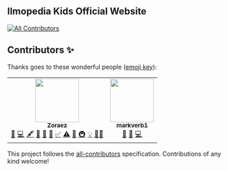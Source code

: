 ## Ilmopedia Kids Official Website
<!-- ALL-CONTRIBUTORS-BADGE:START - Do not remove or modify this section -->
[![All Contributors](https://img.shields.io/badge/all_contributors-2-orange.svg?style=flat-square)](#contributors-)
<!-- ALL-CONTRIBUTORS-BADGE:END -->

## Contributors ✨

Thanks goes to these wonderful people ([emoji key](https://allcontributors.org/docs/en/emoji-key)):

<!-- ALL-CONTRIBUTORS-LIST:START - Do not remove or modify this section -->
<!-- prettier-ignore-start -->
<!-- markdownlint-disable -->
<table>
  <tr>
    <td align="center"><a href="https://sites.google.com/view/ilmopedia-kids/home"><img src="https://avatars.githubusercontent.com/u/82158378?v=4?s=100" width="100px;" alt=""/><br /><sub><b>Zoraez</b></sub></a><br /><a href="https://github.com/IlmopediaKids/IlmopediaKids.github.io/issues?q=author%3AZI-Youtuber" title="Bug reports">🐛</a> <a href="https://github.com/IlmopediaKids/IlmopediaKids.github.io/commits?author=ZI-Youtuber" title="Code">💻</a> <a href="#content-ZI-Youtuber" title="Content">🖋</a> <a href="#ideas-ZI-Youtuber" title="Ideas, Planning, & Feedback">🤔</a> <a href="#maintenance-ZI-Youtuber" title="Maintenance">🚧</a> <a href="#question-ZI-Youtuber" title="Answering Questions">💬</a> <a href="#tutorial-ZI-Youtuber" title="Tutorials">✅</a> <a href="https://github.com/IlmopediaKids/IlmopediaKids.github.io/commits?author=ZI-Youtuber" title="Tests">⚠️</a> <a href="https://github.com/IlmopediaKids/IlmopediaKids.github.io/pulls?q=is%3Apr+reviewed-by%3AZI-Youtuber" title="Reviewed Pull Requests">👀</a> <a href="#infra-ZI-Youtuber" title="Infrastructure (Hosting, Build-Tools, etc)">🚇</a> <a href="#example-ZI-Youtuber" title="Examples">💡</a> <a href="#mentoring-ZI-Youtuber" title="Mentoring">🧑‍🏫</a></td>
    <td align="center"><a href="https://github.com/markverb1"><img src="https://avatars.githubusercontent.com/u/77983517?v=4?s=100" width="100px;" alt=""/><br /><sub><b>markverb1</b></sub></a><br /><a href="#ideas-markverb1" title="Ideas, Planning, & Feedback">🤔</a> <a href="#design-markverb1" title="Design">🎨</a> <a href="https://github.com/IlmopediaKids/IlmopediaKids.github.io/commits?author=markverb1" title="Code">💻</a></td>
  </tr>
</table>

<!-- markdownlint-restore -->
<!-- prettier-ignore-end -->

<!-- ALL-CONTRIBUTORS-LIST:END -->

This project follows the [all-contributors](https://github.com/all-contributors/all-contributors) specification. Contributions of any kind welcome!
